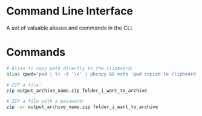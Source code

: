 # Command Line Interface

A set of valuable aliases and commands in the CLI.

# Commands

```bash
# Alias to copy path directly to the clipboard:
alias cpwd="pwd | tr -d '\n' | pbcopy && echo 'pwd copied to clipboard'"

# ZIP a file:
zip output_archive_name.zip folder_i_want_to_archive

# ZIP a file with a password:
zip -er output_archive_name.zip folder_i_want_to_archive
```